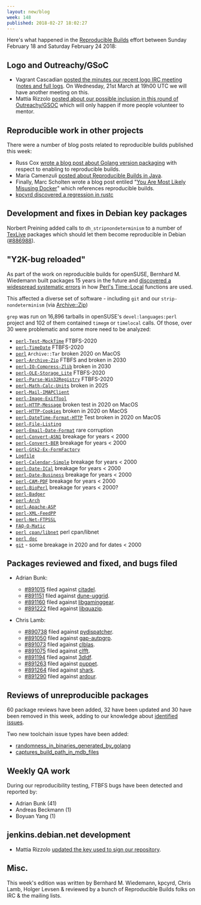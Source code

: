```yaml
---
layout: new/blog
week: 148
published: 2018-02-27 18:02:27
---
```


Here's what happened in the [Reproducible Builds](https://reproducible-builds.org) effort between Sunday February 18 and Saturday February 24 2018:

Logo and Outreachy/GSoC
-----------------------

 * Vagrant Cascadian [posted the minutes our recent logo IRC meeting](https://lists.reproducible-builds.org/pipermail/rb-general/2018-February/000800.html) ([notes and full logs](http://meetbot.debian.net/reproducible-builds/2018/reproducible-builds.2018-02-21-19.00.html). On Wednesday, 21st March at 19h00 UTC we will have another meeting on this.
 * Mattia Rizzolo [posted about our possible inclusion in this round of Outreachy/GSOC](https://lists.reproducible-builds.org/pipermail/rb-general/2018-February/000796.html) which will only happen if more people volunteer to mentor.

Reproducible work in other projects
-----------------------------------

There were a number of blog posts related to reproducible builds published this week:

 * Russ Cox [wrote a blog post about Golang version packaging](https://research.swtch.com/vgo-intro) with respect to enabling to reproducible builds.
 * Maria Camenzuli [posted about Reproducible Builds in Java](https://dzone.com/articles/reproducible-builds-in-java).
 * Finally, Marc Scholten wrote a blog post entiled "[You Are Most Likely Misusing Docker](https://www.mpscholten.de/docker/2016/01/27/you-are-most-likely-misusing-docker.html)" which references reproducible builds.
 * [kpcyrd discovered a regression in rustc](https://github.com/rust-lang/rust/issues/47135)

Development and fixes in Debian key packages
--------------------------------------------

Norbert Preining added calls to `dh_stripnondeterminism` to a number of [TexLive](https://www.tug.org/texlive/) packages which should let them become reproducible in Debian ([#886988](https://bugs.debian.org/886988)).

"Y2K-bug reloaded"
------------------

As part of the work on reproducible builds for openSUSE, Bernhard M. Wiedemann built packages 15 years in the future and [discovered a widespread systematic errors](https://lists.opensuse.org/opensuse-factory/2018-02/msg00911.html) in how [Perl's Time::Local](http://perldoc.perl.org/Time/Local.html) functions are used.

This affected a diverse set of software - including `git` and our `strip-nondeterminism` (via [Archive::Zip](http://search.cpan.org/~phred/Archive-Zip-1.60/lib/Archive/Zip.pm))

`grep` was run on 16,896 tarballs in openSUSE's `devel:languages:perl` project and 102 of them contained `timegm` or `timelocal` calls. Of those, over 30 were problematic and some more need to be analyzed:

 * [`perl-Test-MockTime`](https://rt.cpan.org/Public/Bug/Display.html?id=124508) FTBFS-2020
 * [`perl-TimeDate`](https://rt.cpan.org/Public/Bug/Display.html?id=124509) FTBFS-2020
 * [`perl`](https://rt.cpan.org/Public/Bug/Display.html?id=124543) ``Archive::Tar`` broken 2020 on MacOS
 * [`perl-Archive-Zip`](https://rt.cpan.org/Public/Bug/Display.html?id=124512) FTBFS and broken in 2030
 * [`perl-IO-Compress-Zlib`](https://rt.cpan.org/Public/Bug/Display.html?id=124545) broken in 2030
 * [`perl-OLE-Storage_Lite`](https://rt.cpan.org/Public/Bug/Display.html?id=124513) FTBFS-2020
 * [`perl-Parse-Win32Registry`](https://rt.cpan.org/Public/Bug/Display.html?id=124514) FTBFS-2020
 * [`perl-Math-Calc-Units`](https://rt.cpan.org/Public/Bug/Display.html?id=124521) broken in 2025
 * [`perl-Mail-IMAPClient`](https://rt.cpan.org/Public/Bug/Display.html?id=124523)
 * [`perl-Image-ExifTool`](https://rt.cpan.org/Public/Bug/Display.html?id=124524)
 * [`perl-HTTP-Message`](https://rt.cpan.org/Public/Bug/Display.html?id=124526) broken test in 2020 on MacOS
 * [`perl-HTTP-Cookies`](https://rt.cpan.org/Public/Bug/Display.html?id=124527) broken in 2020 on MacOS
 * [`perl-DateTime-Format-HTTP`](https://rt.cpan.org/Public/Bug/Display.html?id=124547) Test broken in 2020 on MacOS
 * [`perl-File-Listing`](https://rt.cpan.org/Public/Bug/Display.html?id=124528)
 * [`perl-Email-Date-Format`](https://rt.cpan.org/Public/Bug/Display.html?id=124530) rare corruption
 * [`perl-Convert-ASN1`](https://rt.cpan.org/Public/Bug/Display.html?id=124537) breakage for years < 2000
 * [`perl-Convert-BER`](https://rt.cpan.org/Public/Bug/Display.html?id=124538) breakage for years < 2000
 * [`perl-Gtk2-Ex-FormFactory`](https://rt.cpan.org/Public/Bug/Display.html?id=124546)
 * [`Logfile`](https://rt.cpan.org/Public/Bug/Display.html?id=124544)
 * [`perl-Calendar-Simple`](https://rt.cpan.org/Public/Bug/Display.html?id=124532) breakage for years < 2000
 * [`perl-Date-ICal`](https://rt.cpan.org/Public/Bug/Display.html?id=124548) breakage for years < 2000
 * [`perl-Date-Business`](https://rt.cpan.org/Public/Bug/Display.html?id=124549) breakage for years < 2000
 * [`perl-CAM-PDF`](https://rt.cpan.org/Public/Bug/Display.html?id=124550) breakage for years < 2000
 * [`perl-BioPerl`](https://rt.cpan.org/Public/Bug/Display.html?id=124552) breakage for years < 2000?
 * [`perl-Badger`](https://rt.cpan.org/Public/Bug/Display.html?id=124553)
 * [`perl-Arch`](https://rt.cpan.org/Public/Bug/Display.html?id=124554)
 * [`perl-Apache-ASP`](https://rt.cpan.org/Public/Bug/Display.html?id=124555)
 * [`perl-XML-FeedPP`](https://rt.cpan.org/Public/Bug/Display.html?id=124569)
 * [`perl-Net-FTPSSL`](https://rt.cpan.org/Public/Bug/Display.html?id=124570)
 * [`FAQ-O-Matic`](https://rt.cpan.org/Public/Bug/Display.html?id=124560)
 * [`perl cpan/libnet`](https://rt.cpan.org/Public/Bug/Display.html?id=124534) perl cpan/libnet
 * [`perl doc`](https://rt.perl.org/Ticket/Display.html?id=132897)
 * [`git`](https://www.spinics.net/lists/git/msg324220.html) - some breakage in 2020 and for dates < 2000

Packages reviewed and fixed, and bugs filed
-------------------------------------------

* Adrian Bunk:
    * [#891015](https://bugs.debian.org/891015) filed against [citadel](https://tracker.debian.org/pkg/citadel).
    * [#891151](https://bugs.debian.org/891151) filed against [dune-uggrid](https://tracker.debian.org/pkg/dune-uggrid).
    * [#891160](https://bugs.debian.org/891160) filed against [libgaminggear](https://tracker.debian.org/pkg/libgaminggear).
    * [#891222](https://bugs.debian.org/891222) filed against [libquazip](https://tracker.debian.org/pkg/libquazip).

* Chris Lamb:
    * [#890738](https://bugs.debian.org/890738) filed against [pydispatcher](https://tracker.debian.org/pkg/pydispatcher).
    * [#891050](https://bugs.debian.org/891050) filed against [gap-autpgrp](https://tracker.debian.org/pkg/gap-autpgrp).
    * [#891073](https://bugs.debian.org/891073) filed against [clblas](https://tracker.debian.org/pkg/clblas).
    * [#891075](https://bugs.debian.org/891075) filed against [clfft](https://tracker.debian.org/pkg/clfft).
    * [#891194](https://bugs.debian.org/891194) filed against [3dldf](https://tracker.debian.org/pkg/3dldf).
    * [#891263](https://bugs.debian.org/891263) filed against [puppet](https://tracker.debian.org/pkg/puppet).
    * [#891264](https://bugs.debian.org/891264) filed against [shark](https://tracker.debian.org/pkg/shark).
    * [#891290](https://bugs.debian.org/891290) filed against [ardour](https://tracker.debian.org/pkg/ardour).

Reviews of unreproducible packages
----------------------------------

60 package reviews have been added, 32 have been updated and 30 have been removed in this week,
adding to our knowledge about [identified issues](https://tests.reproducible-builds.org/debian/index_issues.html).

Two new toolchain issue types have been added:

* [randomness\_in\_binaries\_generated\_by\_golang](https://salsa.debian.org/reproducible-builds/reproducible-notes/commit/ad69d8fe)
* [captures\_build\_path\_in\_mdb\_files](https://salsa.debian.org/reproducible-builds/reproducible-notes/commit/c7538f98)

Weekly QA work
--------------

During our reproducibility testing, FTBFS bugs have been detected and reported by:

 - Adrian Bunk (41)
 - Andreas Beckmann (1)
 - Boyuan Yang (1)

jenkins.debian.net development
------------------------------

- Mattia Rizzolo [updated the key used to sign our repository](https://anonscm.debian.org/git/qa/jenkins.debian.net.git/commit/?id=75af5b41).

Misc.
-----

This week's edition was written by Bernhard M. Wiedemann, kpcyrd, Chris Lamb, Holger Levsen & reviewed by a bunch of Reproducible Builds folks on IRC & the mailing lists.
